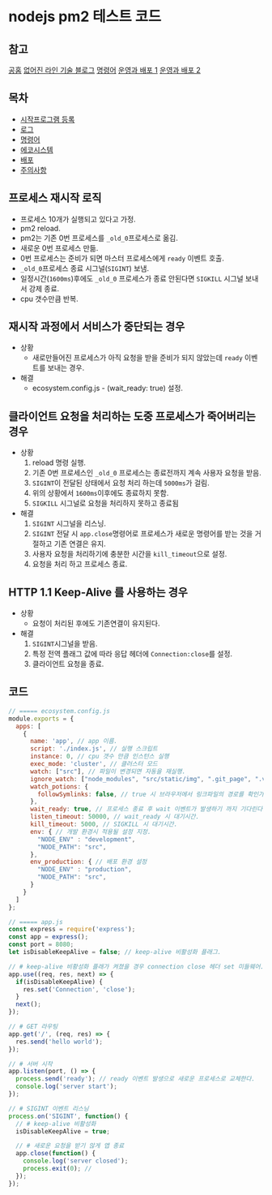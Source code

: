 # nodejs pm2 테스트 코드

## 참고
[공홈](https://pm2.keymetrics.io/)
[없어진 라인 기술 블로그](https://webcache.googleusercontent.com/search?q=cache:nuCNbmlRtEEJ:https://engineering.linecorp.com/ko/blog/pm2-nodejs/+&cd=4&hl=ko&ct=clnk&gl=kr)
[명령어](https://km0830.tistory.com/26)
[운영과 배포 1](https://fkkmemi.github.io/nembv/nembv-21-deploy-web/)
[운영과 배포 2](https://fkkmemi.github.io/nemv/nemv-035-pm2-deploy/)


## 목차
* [시작프로그램 등록](./.git_page/startup.md)
* [로그](./.git_page/log.md)
* [명령어](./.git_page/command.md)
* [에코시스템](./.git_page/ecosystem.md)
* [배포](./.git_page/deploy.md)
* [주의사항](./.git_page/precautions.md)


## 프로세스 재시작 로직
* 프로세스 10개가 실행되고 있다고 가정.
* pm2 reload.
* pm2는 기존 0번 프로세스를 `_old_0`프로세스로 옮김.
* 새로운 0번 프로세스 만듦.
* 0번 프로세스는 준비가 되면 마스터 프로세스에게 `ready` 이벤트 호출.
* `_old_0`프로세스 종료 시그널(`SIGINT`) 보냄.
* 일정시간(`1600ms`)후에도 `_old_0` 프로세스가 종료 안된다면 `SIGKILL` 시그널 보내서 강제 종료.
* cpu 갯수만큼 반복.


## 재시작 과정에서 서비스가 중단되는 경우
* 상황
   * 새로만들어진 프로세스가 아직 요청을 받을 준비가 되지 않았는데 `ready` 이벤트를 보내는 경우.
* 해결
   * ecosystem.config.js - (wait_ready: true) 설정.

## 클라이언트 요청을 처리하는 도중 프로세스가 죽어버리는 경우
* 상황
   1. reload 명령 실행.
   1. 기존 0번 프로세스인 `_old_0` 프로세스는 종료전까지 계속 사용자 요청을 받음.
   1. `SIGINT`이 전달된 상태에서 요청 처리 하는데 `5000ms`가 걸림.
   1. 위의 상황에서 `1600ms`이후에도 종료하지 못함.
   1. `SIGKILL` 시그널로 요청을 처리하지 못하고 종료됨
* 해결
   1. `SIGINT` 시그널을 리스닝.
   1. `SIGINT` 전달 시 `app.close`명령어로 프로세스가 새로운 명령어를 받는 것을 거절하고
   기존 연결은 유지.
   1. 사용자 요청을 처리하기에 충분한 시간을 `kill_timeout`으로 설정.
   1. 요청을 처리 하고 프로세스 종료.

## HTTP 1.1 Keep-Alive 를 사용하는 경우
* 상황
   * 요청이 처리된 후에도 기존연결이 유지된다.
* 해결
   1. `SIGINT`시그널을 받음.
   1. 특정 전역 플래그 값에 따라 응답 헤더에 `Connection:close`를 설정.
   1. 클라이언트 요청을 종료.


## 코드
```javascript
// ===== ecosystem.config.js
module.exports = {
  apps: [
    {
      name: 'app', // app 이름.
      script: './index.js', // 실행 스크립트
      instance: 0, // cpu 갯수 만큼 인스턴스 실행
      exec_mode: 'cluster', // 클러스터 모드
      watch: ["src"], // 파일이 변경되면 자동을 재실행.
      ignore_watch: ["node_modules", "src/static/img", ".git_page", ".vscode"], // 재시작 감시 제외 디렉토리
      watch_potions: {
        followSymlinks: false, // true 시 브라우저에서 링크파일의 경로를 확인가능. 보안상 false.
      },
      wait_ready: true, // 프로세스 종료 후 wait 이벤트가 발생하기 까지 기다린다.
      listen_timeout: 50000, // wait_ready 시 대기시간.
      kill_timeout: 5000, // SIGKILL 시 대기시간.
      env: { // 개발 환경시 적용될 설정 지정.
        "NODE_ENV" : "development",
        "NODE_PATH": "src",
      },
      env_production: { // 배포 환경 설정
        "NODE_ENV" : "production",
        "NODE_PATH": "src",
      }
    }
  ]
};

// ===== app.js
const express = require('express');
const app = express();
const port = 8080;
let isDisableKeepAlive = false; // keep-alive 비활성화 플래그.

// # keep-alive 비황성화 플래가 켜졌을 경우 connection close 헤더 set 미들웨어.
app.use((req, res, next) => {
  if(isDisableKeepAlive) {
    res.set('Connection', 'close');
  }
  next();
});

// # GET 라우팅
app.get('/', (req, res) => {
  res.send('hello world');
});

// # 서버 시작
app.listen(port, () => {
  process.send('ready'); // ready 이벤트 발생으로 새로운 프로세스로 교체한다.
  console.log('server start');
});

// # SIGINT 이벤트 리스닝
process.on('SIGINT', function() {
  // # keep-alive 비활성화
  isDisableKeepAlive = true;

  // # 새로운 요청을 받기 않게 앱 종료
  app.close(function() {
    console.log('server closed');
    process.exit(0); //
  });
});
```
